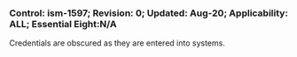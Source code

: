### Control: ism-1597; Revision: 0; Updated: Aug-20; Applicability: ALL; Essential Eight:N/A
<p>Credentials are obscured as they are entered into systems.</p>
